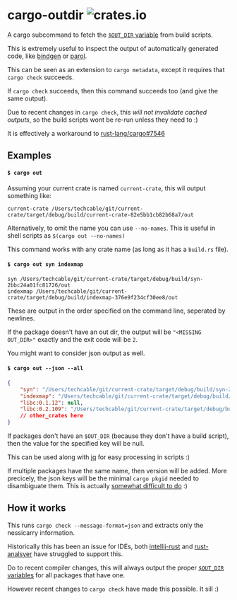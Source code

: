 cargo-outdir ![crates.io](https://shields.io/crates/v/cargo-outdir)
=============
A cargo subcommand to fetch the [`$OUT_DIR` variable](https://doc.rust-lang.org/cargo/reference/build-scripts.html#outputs-of-the-build-script) from build scripts.

This is extremely useful to inspect the output of automatically generated code, like [bindgen](https://rust-lang.github.io/rust-bindgen/) or [parol](https://lib.rs/crates/parol).

This can be seen as an extension to `cargo metadata`, except it requires that `cargo check` succeeds.

If `cargo check` succeeds, then this command succeeds too (and give the same output).

Due to recent changes in `cargo check`, this *will not invalidate cached outputs*, so the build scripts wont be re-run unless they need to :)

It is effectively a workaround to [rust-lang/cargo#7546](https://github.com/rust-lang/cargo/issues/7546)

## Examples
#### `$ cargo out`
Assuming your current crate is named `current-crate`, this wil output something like:
````
current-crate /Users/techcable/git/current-crate/target/debug/build/current-crate-82e5bb1cb82b68a7/out
````

Alternatively, to omit the name you can use `--no-names`. This is useful in shell scripts as `$(cargo out --no-names)`

This command works with any crate name (as long as it has a `build.rs` file).

#### `$ cargo out syn indexmap` 
````
syn /Users/techcable/git/current-crate/target/debug/build/syn-2bbc24a01fc81726/out
indexmap /Users/techcable/git/current-crate/target/debug/build/indexmap-376e9f234cf30ee8/out
````

These are output in the order specified on the command line, seperated by newlines.

If the package doesn't have an out dir, the output will be `"<MISSING OUT_DIR>"` exactly and the exit code will be `2`.


You might want to consider json output as well.
#### `$ cargo out --json --all`
`````json
{
    "syn": "/Users/techcable/git/current-crate/target/debug/build/syn-2bbc24a01fc81726/out",
    "indexmap": "/Users/techcable/git/current-crate/target/debug/build/indexmap-376e9f234cf30ee8/out",
    "libc:0.1.12": null,
    "libc:0.2.109": "/Users/techcable/git/current-crate/target/debug/build/libc-1c95e0902b980b08/out",
    // other_crates here
}
`````

If packages don't have an `$OUT_DIR` (because they don't have a build script), then the value for the specified key will be null. 

This can be used along with [jq](https://stedolan.github.io/jq/) for easy processing in scripts :)

If multiple packages have the same name, then version will be added. More precicely, the json keys will be the minimal `cargo pkgid` needed to disambiguate them. This is actually [somewhat difficult to do](./src/spec.rs) :)

## How it works
This runs `cargo check --message-format=json` and extracts only the nessicarry information.


Historically this has been an issue for IDEs, both [intellij-rust](https://github.com/intellij-rust/intellij-rust/pull/4542) and [rust-analsyer](https://github.com/rust-analyzer/rust-analyzer/pull/1967) have struggled to support this.


Do to recent compiler changes, this will always output the proper [`$OUT_DIR` variables](https://doc.rust-lang.org/cargo/reference/build-scripts.html#outputs-of-the-build-script) for all packages that have one.


However recent changes to `cargo check` have made this possible. It sill  :)

